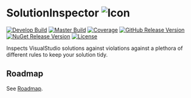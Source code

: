 # SolutionInspector ![Icon](https://raw.githubusercontent.com/chrischu/SolutionInspector/master/media/icon.png)
[![Develop Build](https://img.shields.io/appveyor/ci/chrischu/SolutionInspector/develop.svg?label=develop&style=flat)](https://ci.appveyor.com/project/chrischu/solutioninspector)
[![Master Build](https://img.shields.io/appveyor/ci/chrischu/SolutionInspector/master.svg?label=master&style=flat)](https://ci.appveyor.com/project/chrischu/solutioninspector)
[![Coverage](http://chrischu.github.io/SolutionInspector/CoverageReports/coverageBadge.svg)](http://chrischu.github.io/SolutionInspector/CoverageReports/coverageReport.html)
[![GitHub Release Version](https://img.shields.io/github/release/chrischu/SolutionInspector.svg?label=GitHub%20Release&style=flat)](https://github.com/chrischu/SolutionInspector/releases)
[![NuGet Release Version](https://img.shields.io/nuget/v/SolutionInspector.Api.svg?label=NuGet%20Release&style=flat)](https://www.nuget.org/packages/SolutionInspector.Api/)
[![License](https://img.shields.io/github/license/chrischu/SolutionInspector.svg?style=flat)](https://raw.githubusercontent.com/chrischu/SolutionInspector/master/LICENSE)

Inspects VisualStudio solutions against violations against a plethora of different rules to keep your solution tidy.

## Roadmap

See [Roadmap](https://github.com/chrischu/SolutionInspector/wiki/Roadmap).
